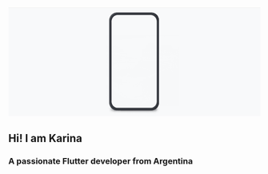 <img src="https://raw.githubusercontent.com/KarinaMastbaum/karinamastbaum/main/image.gif" alt="Welcome to my GitHub">

<h2>Hi! I am Karina</h2>
                           
<h3>A passionate Flutter developer from Argentina</h3>                          
<!--
**KarinaMastbaum/karinamastbaum** is a ✨ _special_ ✨ repository because its `README.md` (this file) appears on your GitHub profile.

Here are some ideas to get you started:

- 🔭 I’m currently working on ...
- 🌱 I’m currently learning ...
- 👯 I’m looking to collaborate on ...
- 🤔 I’m looking for help with ...
- 💬 Ask me about ...
- 📫 How to reach me: ...
- 😄 Pronouns: ...
- ⚡ Fun fact: ...
-->
